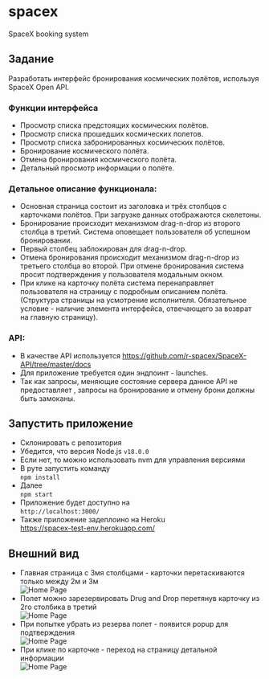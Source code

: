 # spacex
SpaceX booking system

## Задание
Разработать интерфейс бронирования космических полётов, используя SpaceX Open API.

### Функции интерфейса

- Просмотр списка предстоящих космических полётов.
- Просмотр списка прошедших космических полетов.
- Просмотр списка забронированных космических полётов.
- Бронирование космического полёта.
- Отмена бронирования космического полёта.
- Детальный просмотр информации о полёте.

### Детальное описание функционала:

- Основная страница состоит из заголовка и трёх столбцов с карточками полётов. При загрузке данных отображаются скелетоны.
- Бронирование происходит механизмом drag-n-drop из второго столбца в третий. Система оповещает пользователя об успешном бронировании.
- Первый столбец заблокирован для drag-n-drop.
- Отмена бронирования происходит механизмом drag-n-drop из третьего столбца во второй. При отмене бронирования система просит подтверждения у пользователя модальным окном.
- При клике на карточку полёта система перенаправляет пользователя на страницу с подробным описанием полёта. (Структура страницы на усмотрение исполнителя. Обязательное условие - наличие элемента интерфейса, отвечающего за возврат на главную страницу).

### API:

- В качестве API используется https://github.com/r-spacex/SpaceX-API/tree/master/docs
- Для приложение требуется один эндпоинт - launches.
- Так как запросы, меняющие состояние сервера данное API не предоставляет , запросы на бронирование и отмену брони должны быть замоканы.

## Запустить приложение

- Склонировать с репозитория
- Убедится, что версия Node.js
`v18.0.0`
- Если нет, то можно использовать nvm для управления версиями
- В руте запустить команду <br />
`npm install`
- Далее <br />
`npm start`
- Приложение будет доступно на <br />
`http://localhost:3000/`
- Также приложение задеплоино на Heroku <br />
  https://spacex-test-env.herokuapp.com/

## Внешний вид

- Главная страница с 3мя столбцами - карточки перетаскиваются только между 2м и 3м <br />
  ![Home Page](https://i.postimg.cc/ZY1Yny8c/spacex-1.png)
- Полет можно зарезервировать Drug and Drop перетянув карточку из 2го столбика в третий <br />
  ![Home Page](https://i.postimg.cc/pLv2Yb15/spacex-2.png)
- При попытке убрать из резерва полет - появится popup для подтверждения <br />
  ![Home Page](https://i.postimg.cc/7Y0H2YXy/spacex-3.png)
- При клике по карточке - переход на страницу детальной информации <br />
  ![Home Page](https://i.postimg.cc/wxtT9kmM/spacex-4.png)